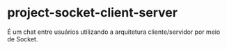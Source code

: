 # project-socket-client-server
É um chat entre usuários utilizando a arquitetura cliente/servidor por meio de Socket.
